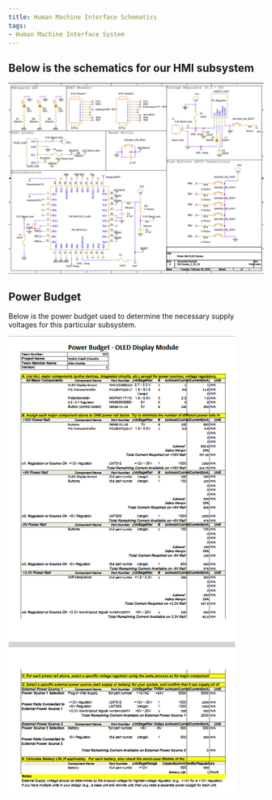 ```yaml
---
title: Human Machine Interface Schematics
tags:
- Human Machine Interface System
---
```


## Below is the schematics for our HMI subsystem

![Schematic Image](./2025-02-25.png)

## Power Budget

Below is the power budget used to determine the necessary supply voltages for this particular subsystem.

![Power Budget](./2025-02-26.png)
